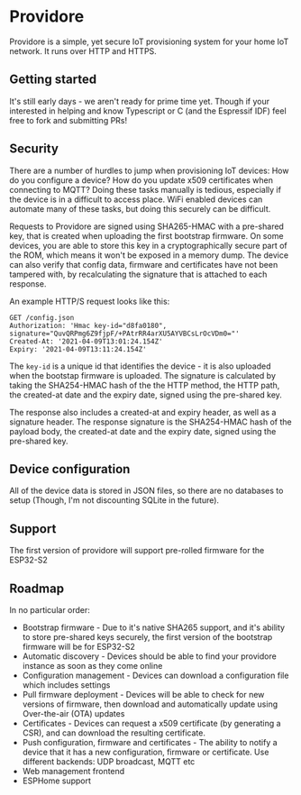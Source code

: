 # Providore

Providore is a simple, yet secure IoT provisioning system for your home IoT network. It runs over HTTP and HTTPS.

## Getting started

It's still early days - we aren't ready for prime time yet. Though if your interested in helping and know Typescript or C (and the Espressif IDF) feel free to fork and submitting
PRs!

## Security

There are a number of hurdles to jump when provisioning IoT devices: How do you configure a device? How do you update x509 certificates when connecting to MQTT? Doing these tasks
manually is tedious, especially if the device is in a difficult to access place. WiFi enabled devices can automate many of these tasks, but doing this securely can be difficult.

Requests to Providore are signed using SHA265-HMAC with a pre-shared key, that is created when uploading the first bootstrap firmware. On some devices, you are able to store
this key in a cryptographically secure part of the ROM, which means it won't be exposed in a memory dump. The device can also verify that config data, firmware and certificates
have not been tampered with, by recalculating the signature that is attached to each response.

An example HTTP/S request looks like this:

```
GET /config.json
Authorization: 'Hmac key-id="d8fa0180", signature="QuvQRPmg6Z9fjpF/+PAtrRR4arXU5AYVBCsLrOcVDm0="'
Created-At: '2021-04-09T13:01:24.154Z'
Expiry: '2021-04-09T13:11:24.154Z'
```

The `key-id` is a unique id that identifies the device - it is also uploaded when the bootstap firmware is uploaded. The signature is calculated by taking the SHA254-HMAC hash
of the the HTTP method, the HTTP path, the created-at date and the expiry date, signed using the pre-shared key.

The response also includes a created-at and expiry header, as well as a signature header. The response signature is the SHA254-HMAC hash of the payload body, the created-at date
and the expiry date, signed using the pre-shared key.

## Device configuration

All of the device data is stored in JSON files, so there are no databases to setup (Though, I'm not discounting SQLite in the future).

## Support

The first version of providore will support pre-rolled firmware for the ESP32-S2

## Roadmap

In no particular order:

- Bootstrap firmware - Due to it's native SHA265 support, and it's ability to store pre-shared keys securely, the first version of the bootstrap firmware will be for ESP32-S2
- Automatic discovery - Devices should be able to find your providore instance as soon as they come online
- Configuration management - Devices can download a configuration file which includes settings
- Pull firmware deployment - Devices will be able to check for new versions of firmware, then download and automatically update using Over-the-air (OTA) updates
- Certificates - Devices can request a x509 certificate (by generating a CSR), and can download the resulting certificate.
- Push configuration, firmware and certificates - The ability to notify a device that it has a new configuration, firmware or certificate. Use different backends: UDP broadcast, MQTT etc
- Web management frontend
- ESPHome support
